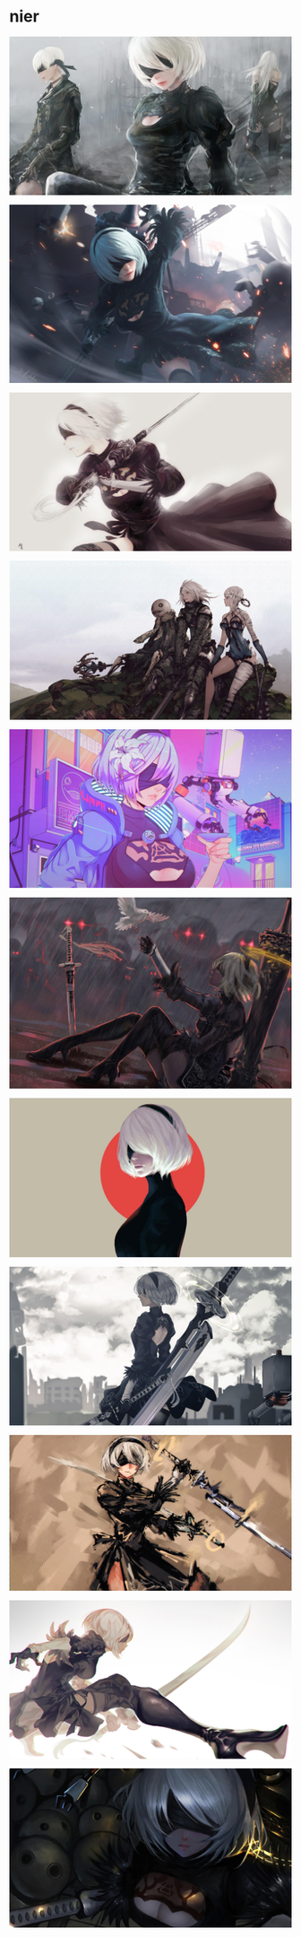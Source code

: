 # nier

<a href="818992.jpg"><img alt="818992" src="818992.jpg"></a>

<a href="nr-b2.jpg"><img alt="nr-b2" src="nr-b2.jpg"></a>

<a href="818994.jpg"><img alt="818994" src="818994.jpg"></a>

<a href="wallhaven-x8e7p3.jpg"><img alt="wallhaven-x8e7p3" src="wallhaven-x8e7p3.jpg"></a>

<a href="b-187.jpg"><img alt="b-187" src="b-187.jpg"></a>

<a href="818999.png"><img alt="818999" src="818999.png"></a>

<a href="b-248.jpg"><img alt="b-248" src="b-248.jpg"></a>

<a href="819005.jpg"><img alt="819005" src="819005.jpg"></a>

<a href="1067617.jpg"><img alt="1067617" src="1067617.jpg"></a>

<a href="932574.jpg"><img alt="932574" src="932574.jpg"></a>

<a href="922053.jpg"><img alt="922053" src="922053.jpg"></a>

